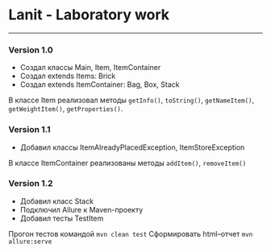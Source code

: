 # Lanit - Laboratory work
------
### Version 1.0

* Создал классы Main, Item, ItemContainer
* Создал extends Items: Brick
* Создал extends ItemContainer: Bag, Box, Stack

В классе Item реализовал методы `getInfo()`, `toString()`, `getNameItem()`, `getWeightItem()`, `getProperties()`.

### Version 1.1

* Добавил классы ItemAlreadyPlacedException, ItemStoreException

В классе ItemContainer реализованы методы `addItem()`, `removeItem()`

### Version 1.2

* Добавил класс Stack
* Подключил Allure к Maven-проекту
* Добавил тесты TestItem

Прогон тестов командой `mvn clean test`
Cформировать html–отчет `mvn allure:serve`


